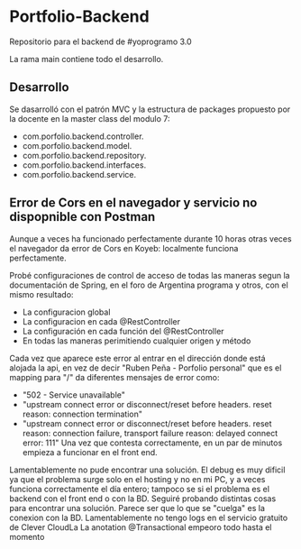 # Portfolio-Backend

Repositorio para el backend de #yoprogramo 3.0

La rama main contiene todo el desarrollo.

## Desarrollo
Se dasarrolló con el patrón MVC y la estructura de packages propuesto por la docente en la master class del modulo 7:

- com.porfolio.backend.controller.
- com.porfolio.backend.model.
- com.porfolio.backend.repository.
- com.porfolio.backend.interfaces.
- com.porfolio.backend.service.

## Error de Cors en el navegador y servicio no dispopnible con Postman

Aunque a veces ha funcionado perfectamente durante 10 horas otras veces el navegador da error de Cors en Koyeb: localmente funciona perfectamente.

Probé configuraciones de control de acceso de todas las maneras segun la documentación de Spring, en el foro de Argentina programa y otros, con el mismo resultado:

- La configuracion global
- La configuracion en cada @RestController
- La configuración en cada función del @RestController
- En todas las maneras perimitiendo cualquier origen y método

Cada vez que aparece este error al entrar en el dirección donde está alojada la api, en vez de decir "Ruben Peña - Porfolio personal" que es el mapping para "/" da diferentes mensajes de error como:

- "502 - Service unavailable"
- "upstream connect error or disconnect/reset before headers. reset reason: connection termination"
- "upstream connect error or disconnect/reset before headers. reset reason: connection failure, transport failure reason: delayed connect error: 111"
Una vez que contesta correctamente, en un par de minutos empieza a funcionar en el front end.

Lamentablemente no pude encontrar una solución. El debug es muy dificil ya que el problema surge solo en el hosting y no en mi PC, y a veces funciona correctamente el día entero; tampoco se si el problema es el backend con el front end o con la BD. Seguiré probando distintas cosas para encontrar una solución.
Parece ser que lo que se "cuelga" es la conexion con la BD. Lamentablemente no tengo logs en el servicio gratuito de Clever CloudLa 
La anotation @Transactional empeoro todo hasta el momento


